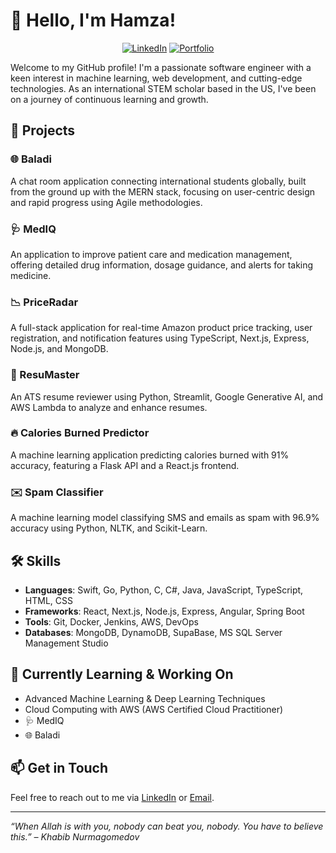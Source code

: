 # 👋 Hello, I'm Hamza!

<div align="center">

[![LinkedIn](https://img.shields.io/badge/LinkedIn-0077B5?style=for-the-badge&logo=linkedin&logoColor=white)](https://www.linkedin.com/in/hamza-al-kurdi/)
[![Portfolio](https://img.shields.io/badge/Portfolio-3B3B3B?style=for-the-badge&logo=html5&logoColor=white)](https://whoishlk.dev/)

</div>

Welcome to my GitHub profile! I'm a passionate software engineer with a keen interest in machine learning, web development, and cutting-edge technologies. As an international STEM scholar based in the US, I've been on a journey of continuous learning and growth.

## 🚀 Projects

### 🌐 Baladi
A chat room application connecting international students globally, built from the ground up with the MERN stack, focusing on user-centric design and rapid progress using Agile methodologies.

### 🩺 MedIQ
An application to improve patient care and medication management, offering detailed drug information, dosage guidance, and alerts for taking medicine.

### 📉 PriceRadar
A full-stack application for real-time Amazon product price tracking, user registration, and notification features using TypeScript, Next.js, Express, Node.js, and MongoDB.

### 📝 ResuMaster
An ATS resume reviewer using Python, Streamlit, Google Generative AI, and AWS Lambda to analyze and enhance resumes.

### 🔥 Calories Burned Predictor
A machine learning application predicting calories burned with 91% accuracy, featuring a Flask API and a React.js frontend.

### ✉️ Spam Classifier
A machine learning model classifying SMS and emails as spam with 96.9% accuracy using Python, NLTK, and Scikit-Learn.

## 🛠️ Skills

- **Languages**: Swift, Go, Python, C, C#, Java, JavaScript, TypeScript, HTML, CSS
- **Frameworks**: React, Next.js, Node.js, Express, Angular, Spring Boot
- **Tools**: Git, Docker, Jenkins, AWS, DevOps
- **Databases**: MongoDB, DynamoDB, SupaBase, MS SQL Server Management Studio


## 🌱 Currently Learning & Working On

- Advanced Machine Learning & Deep Learning Techniques
- Cloud Computing with AWS (AWS Certified Cloud Practitioner)
- 🩺 MedIQ
- 🌐 Baladi

## 📫 Get in Touch

Feel free to reach out to me via [LinkedIn](https://www.linkedin.com/in/hamza-al-kurdi/) or [Email](mailto:hamzakurdi5@gmail.com).

---

_“When Allah is with you, nobody can beat you, nobody. You have to believe this.” – Khabib Nurmagomedov_
